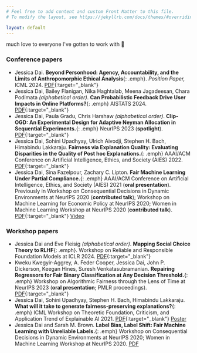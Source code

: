 ```yaml
---
# Feel free to add content and custom Front Matter to this file.
# To modify the layout, see https://jekyllrb.com/docs/themes/#overriding-theme-defaults

layout: default
---
```


much love to everyone I've gotten to work with 🙂

### Conference papers

- Jessica Dai. **Beyond Personhood: Agency, Accountability, and the Limits of Anthropomorphic Ethical Analysis**{: .emph}. _Position Paper,_ ICML 2024. [PDF](https://arxiv.org/abs/2404.13861){:target="_blank"}
- Jessica Dai, Bailey Flanigan, Nika Haghtalab, Meena Jagadeesan, Chara Podimata _(alphabetical order)_. **Can Probabilistic Feedback Drive User Impacts in Online Platforms?**{: .emph} AISTATS 2024. [PDF](https://arxiv.org/abs/2401.05304){:target="_blank"}
- Jessica Dai, Paula Gradu, Chris Harshaw _(alphabetical order)_. **Clip-OGD: An Experimental Design for Adaptive Neyman Allocation in Sequential Experiments.**{: .emph} NeurIPS 2023 (**spotlight**). [PDF](https://arxiv.org/abs/2305.17187){:target="_blank"} 
- Jessica Dai, Sohini Upadhyay, Ulrich Aivodji, Stephen H. Bach, Himabindu Lakkaraju. **Fairness via Explanation Quality:
Evaluating Disparities in the Quality of Post hoc Explanations.**{: .emph} AAAI/ACM Conference on Artificial Intelligence, Ethics, and Society (AIES) 2022. [PDF](https://arxiv.org/abs/2205.07277){:target="_blank"} 
- Jessica Dai, Sina Fazelpour, Zachary C. Lipton. **Fair Machine Learning Under Partial Compliance.**{: .emph} AAAI/ACM Conference on Artificial Intelligence, Ethics, and Society (AIES) 2021 (**oral presentation**). Previously in Workshop on Consequential Decisions in Dynamic Environments at NeurIPS 2020 (**contributed talk**); Workshop on Machine Learning for Economic Policy at NeurIPS 2020;
Women in Machine Learning Workshop at NeurIPS 2020 (**contributed talk**). [PDF](https://arxiv.org/abs/2011.03654){:target="_blank"} [Video](https://slideslive.com/38942278/fair-machine-learning-under-partial-compliance)


### Workshop papers

- Jessica Dai and Eve Fleisig _(alphabetical order)_. **Mapping Social Choice Theory to RLHF**{: .emph}. Workshop on Reliable and Responsible Foundation Models at ICLR 2024. [PDF](https://arxiv.org/abs/2404.13038){:target="_blank"}
- Kweku Kwegyir-Aggrey, A. Feder Cooper, Jessica Dai, John P. Dickerson, Keegan Hines, Suresh Venkatasubramanian. **Repairing Regressors for Fair Binary Classification at Any Decision Threshold.**{: .emph} Workshop on Algorithmic Fairness through the Lens of Time at NeurIPS 2023 (**oral presentation**; PMLR proceedings). [PDF](https://arxiv.org/abs/2203.07490){:target="_blank"}
- Jessica Dai, Sohini Upadhyay, Stephen H. Bach, Himabindu Lakkaraju. **What will it take to generate fairness-preserving explanations?**{: .emph} ICML Workshop on Theoretic Foundation, Criticism, and Application Trend of Explainable AI 2021. [PDF](https://arxiv.org/pdf/2106.13346.pdf){:target="_blank"} [Poster](https://github.com/ICML2021-XAI/Summary-Slides/blob/main/What%20will%20it%20take%20to%20generate%20fairness-preserving%20explanations.pdf)
- Jessica Dai and Sarah M. Brown. **Label Bias, Label Shift: Fair Machine Learning with Unreliable Labels.**{: .emph} Workshop on Consequential Decisions in Dynamic Environments at NeurIPS 2020; Women in Machine Learning Workshop at NeurIPS 2020. [PDF](https://dynamicdecisions.github.io/assets/pdfs/29.pdf)
